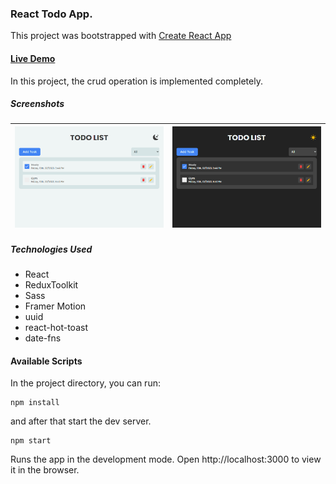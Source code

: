 ### React Todo App.

This project was bootstrapped with [Create React App](https://create-react-app.dev/)

#### [Live Demo](https://s31w4n-react-todo-list.netlify.app/)

In this project, the crud operation is implemented completely.

##### Screenshots

 ![Light theme screenshot](./assets/Light%20Theme.png "title-1") | ![Dark theme screenshot](./assets/Dark%20Theme.png "title-2") 
---------------- | ---------------- 

##### Technologies Used

- React
- ReduxToolkit
- Sass
- Framer Motion
- uuid
- react-hot-toast
- date-fns

#### Available Scripts

In the project directory, you can run:

```shell
npm install
```

and after that start the dev server.

```shell
npm start
```

Runs the app in the development mode.
Open http://localhost:3000 to view it in the browser.
